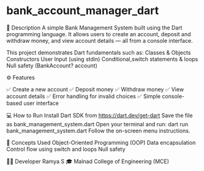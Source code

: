 # bank_account_manager_dart

📄 Description
A simple Bank Management System built using the Dart programming language.
It allows users to create an account, deposit and withdraw money, and view account details — all from a console interface.


This project demonstrates Dart fundamentals such as:
Classes & Objects
Constructors
User Input (using stdin)
Conditional,switch statements & loops
Null safety (BankAccount? account)

⚙️ Features

✅ Create a new account
✅ Deposit money
✅ Withdraw money
✅ View account details
✅ Error handling for invalid choices
✅ Simple console-based user interface


💻 How to Run
Install Dart SDK from https://dart.dev/get-dart
Save the file as bank_management_system.dart
Open your terminal and run:
dart run bank_management_system.dart
Follow the on-screen menu instructions.


🧠 Concepts Used
Object-Oriented Programming (OOP)
Data encapsulation
Control flow using switch and loops
Null safety


👩‍💻 Developer
Ramya S
🎓 Malnad College of Engineering (MCE)
